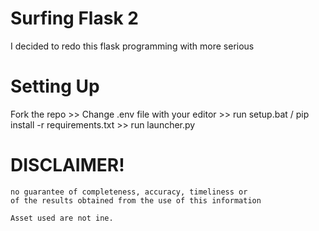 # Surfing Flask 2
I decided to redo this flask programming with more serious

# Setting Up
Fork the repo >> Change .env file with your editor >> run setup.bat / pip install -r requirements.txt >> run launcher.py

# DISCLAIMER!
	no guarantee of completeness, accuracy, timeliness or 
	of the results obtained from the use of this information

	Asset used are not ine.